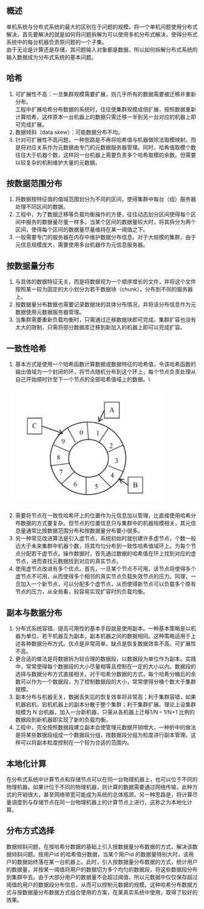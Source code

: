## 概述
单机系统与分布式系统的最大的区别在于问题的规模，将一个单机问题使用分布式解决，首先要解决的就是如何将问题拆解为可以使用多机分布式解决，使得分布式系统中的每台机器负责原问题的一个子集。\
由于无论是计算还是存储，其问题输入对象都是数据，所以如何拆解分布式系统的输入数据成为分布式系统的基本问题。
## 哈希
1. 可扩展性不高：一旦集群规模需要扩展，则几乎所有的数据需要被迁移并重新分布。\
工程中扩展哈希分布数据的系统时，往往使集群规模成倍扩展，按照数据重新计算哈希，这样原本一台机器上的数据只需迁移一半到另一台对应的机器上即可完成扩展。
2. 数据倾斜（data skew）：可能数据分布不均。
3. 针对可扩展性不高问题，一种思路是不再将哈希值与机器做除法取模映射，而是将对应关系作为元数据由专门的元数据服务器管理。同时，哈希值取模个数往往大于机器个数，这样同一台机器上需要负责多个哈希取模的余数。但需要以较复杂的机制维护大量的元数据。
## 按数据范围分布
1. 将数据按特征值的值域范围划分为不同的区间，使得集群中每台（组）服务器处理不同区间的数据。
2. 工程中，为了数据迁移等负载均衡操作的方便，往往动态划分区间使得每个区间中服务的数据量尽量一样多。当某个区间的数据量较大时，将其拆分为两个区间，使得每个区间的数据量尽量维持在某一阈值之下。
3. 一般需要专门的服务器在内存中维护数据分布信息。对于大规模的集群，由于元信息规模庞大，需要使用多台机器作为元信息服务器。
## 按数据量分布
1. 与具体的数据特征无关，而是将数据视为一个顺序增长的文件，并将这个文件按照某一较为固定的大小划分为若干数据块（chunk），分布到不同的服务器上。
2. 按数据量分布数据也需要记录数据块的具体分布情况，并将该分布信息作为元数据使用元数据服务器管理。
3. 当集群需要重新负载均衡时，只需通过迁移数据块即可完成。集群扩容也没有太大的限制，只需将部分数据库迁移到新加入的机器上即可以完成扩容。
## 一致性哈希
1. 基本方式是使用一个哈希函数计算数据或数据特征的哈希值，令该哈希函数的输出值域为一个封闭的环，将节点随机分布到这个环上，每个节点负责处理从自己开始顺时针至下一个节点的全部哈希值域上的数据。\
<img src="../../Pic/Distributed/Concept/data-hash.jpg"  style="width:400px;padding:10px;"/>

2. 需要将节点在一致性哈希环上的位置作为元信息加以管理，比直接使用哈希分布数据的方式要复杂。但节点的位置信息只与集群中的机器规模相关，其元信息量通常比按数据范围分布和按数据量分布要小很多。
3. 另一种常见改进算法是引入虚节点，系统初始时就创建许多虚节点，个数一般远大于未来集群中机器个数，将其均匀分布到一致性哈希值域环上。为每个节点分配若干虚节点。操作数据时，首先通过数据的哈希值在环上找到对应的虚节点，进而查找元数据找到对应的真实节点。
4. 使用虚节点改进有多个优点。首先，一旦某个节点不可用，该节点将使得多个虚节点不可用，从而使得多个相邻的真实节点负载失效节点的压力。同理，一旦加入一个新节点，可以分配多个虚节点，从而使得新节点可以负载多个原有节点的压力，从全局看，较容易实现扩容时的负载均衡。
## 副本与数据分布
1. 分布式系统容错、提高可用性的基本手段就是使用副本。一种基本策略是以机器为单位，若干机器互为副本，副本机器之间的数据相同。这种策略适用于上述各种数据分布方式。优点是非常简单，缺点是恢复数据效率不高、可扩展性不高。
2. 更合适的做法是将数据拆为较合理的数据段，以数据段为单位作为副本。实践中，常常使得每个数据段的大小尽量相等且控制在一定的大小以内。数据段的选择与数据分布方式直接相关。对于哈希分数据的方式，每个哈希分桶后的余数可以作为一个数据段，为了控制数据段的大小，常常使得分桶个数大于集群规模。
3. 副本分布与机器无关，数据丢失后的恢复效率将非常高；利于集群容错，如果机器宕机，宕机机器上的副本分散于整个集群；利于集群扩展。理论上设集群规模为 N 台机器，加入一台新机器，只需从各机器上迁移1/N – 1/N+1 比例的数据段到新机器即实现了新的负载均衡。
4. 工程中，完全按照数据段建立副本会使管理元数据开销增大，一种折中的做法是将某些数据段组成一个数据段分组，按数据段分组为粒度进行副本管理。这样可以将副本粒度控制在一个较为合适的范围内。
## 本地化计算
在分布式系统中计算节点和存储节点可以在同一台物理机器上，也可以位于不同的物理机器。如果计位于不同的物理机器，则计算的数据需要通过网络传输，此种方式的开销很大，甚至网络带宽可能成为系统的总体瓶颈。另一种思路是，将计算尽量调度到与存储节点在同一台物理机器上的计算节点上进行，这称之为本地化计算。
## 分布方式选择
数据倾斜问题，在按哈希分数据的基础上引入按数据量分布数据的方式，解决该数据倾斜问题。按用户id 的哈希值分数据，当某个用户id 的数据量特别大时，该用户的数据始终落在某一台机器上。此时，引入按数据量分布数据的方式，统计用户的数据量，并按某一阈值将用户的数据切为多个均匀的数据段，将这些数据段分布到集群中去。由于大部分用户的数据量不会超过阈值，所以元数据中仅仅保存超过阈值的用户的数据段分布信息，从而可以控制元数据的规模。这种哈希分布数据方式与按数据量分布数据方式组合使用的方案，在某真实系统中使用，取得了较好的效果。